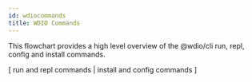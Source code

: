 ```yaml
---
id: wdiocommands
title: WDIO Commands
---
```

This flowchart provides a high level overview of the @wdio/cli run, repl, config and install commands.

<div>
    <div class="flowcharttogglemenu">
        <span>[</span>
        <a class="flowcharttogglelink" onclick="createFlowChart(runRepl)">run and repl commands</a>
        <span>|</span>
        <a class="flowcharttogglelink" onclick="createFlowChart(installConfig)">install and config commands</a>
        <span>]</span>
    </div>
    <div id="flowChartGraphDiv"></div>
</div>
<script src="https://unpkg.com/mermaid@8.3.1/dist/mermaid.min.js"></script>
<script src="/js/flowchart.js"></script>
<script>
    var runRepl = `graph TD
        REPLCOMMAND[repl]-->
        CREATESESSION[Create a new Webdriver session<br>using webdriverio remote]-->
        ADDGLOBALS["Add browser, $, and $$<br>to global scope"]-->
        LOADREPL[Load the REPL by calling the<br>WebdriverIO debug command]-->
        EXITREPL[Exit when REPL closed]
        STARTWDIO(Execute wdio without command argument<br>or using wdio run.)-->
        WDIOMISSING{wdio.conf.js found?}
        WDIOMISSING-->|Yes|ISWATCHMODE{"Is --watch param set?"}
        ISWATCHMODE-->|Yes|RUNLAUNCHERINWATCHMODE[Run watcher in launch mode]
        ISWATCHMODE-->|No|LAUNCHTESTRUNNER[Launch test runner. See launch test<br>runner flowchart fore more info]
        WDIOMISSING-->|No|SETUPWIZARD[Ask if user wants<br>to create a wdio config file]`;
    var installConfig = `graph TD
        INSTALLCOMMAND[install]-->
        TYPENAMESUPPORTED{Is type and name<br>supported?}
        TYPENAMESUPPORTED-->|No|ERROR[Throw error message]
        TYPENAMESUPPORTED-->|Yes|INSTALLPACKAGE[Install package]
        INSTALLPACKAGE-->ADDSERVICEREPORTER[Add services and<br>reporters to wdio.conf.js]
        CONFIGCOMMAND[config]-->
        EXECUTEWIZARD[Execute setup wizard]-->
        QUESTIONNAIRE[Run questionaire, store<br>answers package variables.]-->
        SYNCMODE{executionMode<br>       is sync?}
        SYNCMODE-->|Yes|INSTALLWDIOSYNC["Install<br>@wdio/sync"]
        INSTALLWDIOSYNC-->YARNCHECK["If --yarn, Install packages using<br>yarn, otherwise use npm"]
        YARNCHECK-->CREATEWDIOCONFIG["Create wdio.conf.js"]   
        SYNCMODE-->|No|ASYNCMODE["Do not install<br>@wdio/sync"]
        ASYNCMODE-->CREATEWDIOCONFIG`;
    (function() {
        createFlowChart(runRepl);
    })();
</script>